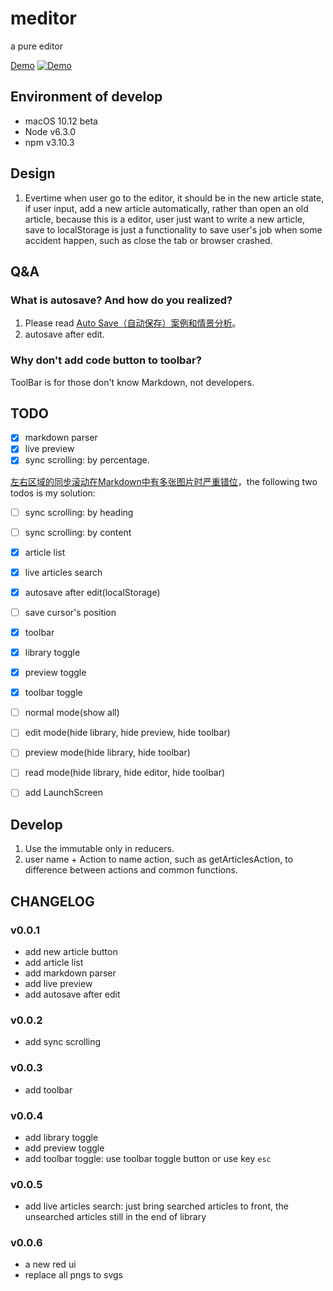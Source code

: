 # meditor
a pure editor

[Demo](https://zhiquan-yu.github.io/meditor/)
[![Demo](http://ww2.sinaimg.cn/large/72f96cbagw1f6dcof9z9mj21400p0aly.jpg)](https://zhiquan-yu.github.io/meditor/)

## Environment of develop
- macOS 10.12 beta
- Node v6.3.0
- npm v3.10.3

## Design
1. Evertime when user go to the editor, it should be in the new article state, if user input, add a
new article automatically, rather than open an old article, because this is a editor, user just want
to write a new article, save to localStorage is just a functionality to save user's job when some
accident happen, such as close the tab or browser crashed.

## Q&A
### What is autosave? And how do you realized?
1. Please read [Auto Save（自动保存）案例和情景分析](http://www.woshipm.com/pd/242913.html)。
2. autosave after edit.

### Why don't add code button to toolbar?
ToolBar is for those don't know Markdown, not developers.

## TODO
- [x] markdown parser
- [x] live preview
- [x] sync scrolling: by percentage.

[左右区域的同步滚动在Markdown中有多张图片时严重错位](https://github.com/pandao/editor.md/issues/56)，the following two todos is my solution:

- [ ] sync scrolling: by heading
- [ ] sync scrolling: by content
- [x] article list
- [x] live articles search


- [x] autosave after edit(localStorage)
- [ ] save cursor's position


- [x] toolbar
- [x] library toggle
- [x] preview toggle
- [x] toolbar toggle
- [ ] normal mode(show all)
- [ ] edit mode(hide library, hide preview, hide toolbar)
- [ ] preview mode(hide library, hide toolbar)
- [ ] read mode(hide library, hide editor, hide toolbar)


- [ ] add LaunchScreen

## Develop
1. Use the immutable only in reducers.
2. user name + Action to name action, such as getArticlesAction, to difference between actions and
common functions.

## CHANGELOG
### v0.0.1
- add new article button
- add article list
- add markdown parser
- add live preview
- add autosave after edit

### v0.0.2
- add sync scrolling

### v0.0.3
- add toolbar

### v0.0.4
- add library toggle
- add preview toggle
- add toolbar toggle: use toolbar toggle button or use key `esc`

### v0.0.5
- add live articles search: just bring searched articles to front, the unsearched articles still in the end of library

### v0.0.6
- a new red ui
- replace all pngs to svgs
